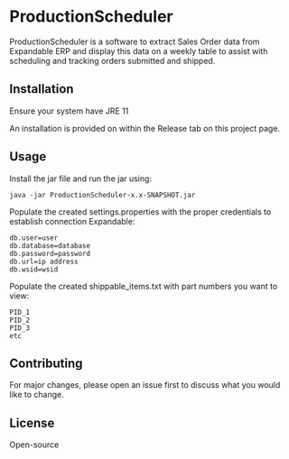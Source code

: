 # ProductionScheduler

ProductionScheduler is a software to extract Sales Order data from Expandable ERP and display this data on a weekly table to assist with scheduling and tracking orders submitted and shipped.

## Installation
Ensure your system have JRE 11 

An installation is provided on within the Release tab on this project page.


## Usage

Install the jar file and run the jar using:
```
java -jar ProductionScheduler-x.x-SNAPSHOT.jar
```

Populate the created settings.properties with the proper credentials to establish connection Expandable:
```
db.user=user
db.database=database
db.password=password
db.url=ip address
db.wsid=wsid
```

Populate the created shippable_items.txt with part numbers you want to view:
```
PID_1
PID_2
PID_3
etc
```

## Contributing

For major changes, please open an issue first
to discuss what you would like to change.

## License

Open-source
